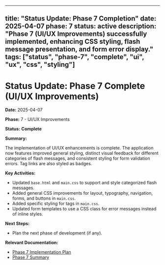 ***

title: "Status Update: Phase 7 Completion"
date: 2025-04-07
phase: 7
status: active
description: "Phase 7 (UI/UX Improvements) successfully implemented, enhancing CSS styling, flash message presentation, and form error display."
tags: \["status", "phase-7", "complete", "ui", "ux", "css", "styling"]
----------------------------------------------------------------------

# Status Update: Phase 7 Complete (UI/UX Improvements)

**Date:** 2025-04-07

**Phase:** 7 - UI/UX Improvements

**Status:** **Complete**

**Summary:**

The implementation of UI/UX enhancements is complete. The application now features improved general styling, distinct visual feedback for different categories of flash messages, and consistent styling for form validation errors. Tag links are also styled as badges.

**Key Activities:**

- Updated `base.html` and `main.css` to support and style categorized flash messages.
- Added general CSS improvements for layout, typography, navigation, forms, and buttons in `main.css`.
- Added specific styling for tags in `main.css`.
- Updated form templates to use a CSS class for error messages instead of inline styles.

**Next Steps:**

- Plan the next phase of development (if any).

**Relevant Documentation:**

- [Phase 7 Implementation Plan](@docs/implementation/07-phase-seven-ui-ux.md)
- [Phase 7 Summary](@docs/implementation/07-phase-seven-summary.md)

